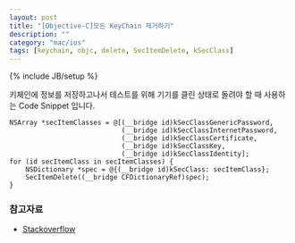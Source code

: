 ```yaml
---
layout: post
title: "[Objective-C]모든 KeyChain 제거하기"
description: ""
category: "mac/ios"
tags: [keychain, objc, delete, SecItemDelete, kSecClass]
---
```

{% include JB/setup %}

키체인에 정보를 저장하고나서 테스트를 위해 기기를 클린 상태로 돌려야 할 때 사용하는 Code Snippet 입니다.

	NSArray *secItemClasses = @[(__bridge id)kSecClassGenericPassword,
								(__bridge id)kSecClassInternetPassword,
								(__bridge id)kSecClassCertificate,
								(__bridge id)kSecClassKey,
								(__bridge id)kSecClassIdentity];
	for (id secItemClass in secItemClasses) {
		NSDictionary *spec = @{(__bridge id)kSecClass: secItemClass};
		SecItemDelete((__bridge CFDictionaryRef)spec);
	}

### 참고자료

* [Stackoverflow](http://stackoverflow.com/a/14086320)